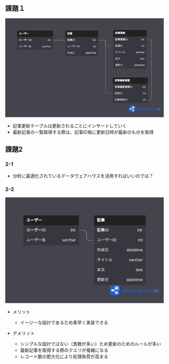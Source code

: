 ## 課題１

![](./db-diagram-5_1.png)

- 記事更新テーブルは更新されるごとにインサートしていく
- 最新記事の一覧取得する際は、記事ID毎に更新日時が最新のものを取得

## 課題2

### 2-1

- 分析に最適化されているデータウェアハウスを活用すればいいのでは？

### 2-2

![](./db-diagram-5_2.png)

- メリット
  - イージーな設計であるため素早く実装できる

- デメリット
  - シンプルな設計ではない（責務が多い）ため更新のためのルールが多い
  - 最新記事を取得する際のクエリが複雑になる
  - レコード数の肥大化により処理負荷が高まる